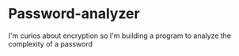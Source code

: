 # Password-analyzer
I'm curios about encryption so I'm building a program to analyze the complexity of a password
